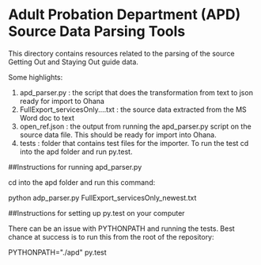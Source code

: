 Adult Probation Department (APD) Source Data Parsing Tools
=================================

This directory contains resources related to the parsing of the source Getting Out and Staying Out guide data.  

Some highlights:

1.  apd_parser.py : the script that does the transformation from text to json ready for import to Ohana
2.  FullExport_servicesOnly....txt : the source data extracted from the MS Word doc to text
3.  open_ref.json : the output from running the apd_parser.py script on the source data file.  This should be ready for import into Ohana.  
4.  tests : folder that contains test files for the importer.  To run the test cd into the apd folder and run py.test.

##Instructions for running apd_parser.py

cd into the apd folder and run this command:

python adp_parser.py FullExport_servicesOnly_newest.txt

##Instructions for setting up py.test on your computer

There can be an issue with PYTHONPATH and running the tests.  Best chance at success is to run this from the root of the repository:

PYTHONPATH="./apd" py.test


